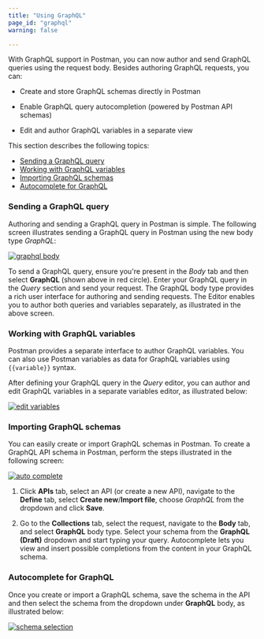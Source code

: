 ```yaml
---
title: "Using GraphQL"
page_id: "graphql"
warning: false

---
```


With GraphQL support in Postman, you can now author and send GraphQL queries using the request body. Besides authoring GraphQL requests, you can:

* Create and store GraphQL schemas directly in Postman 

* Enable GraphQL query autocompletion (powered by Postman API schemas)

* Edit and author GraphQL variables in a separate view

This section describes the following topics:

* [Sending a GraphQL query](#sending-a-graphql-query)
* [Working with GraphQL variables](#working-with-graphql-variables)
* [Importing GraphQL schemas](#importing-graphql-schemas)
* [Autocomplete for GraphQL](#autocomplete-for-graphql)

### Sending a GraphQL query

Authoring and sending a GraphQL query in Postman is simple. The following screen illustrates sending a GraphQL query in Postman using the new body type *GraphQL*:

[![graphql body](https://s3.amazonaws.com/postman-static-getpostman-com/postman-docs/GraphQL-Body.png)](https://s3.amazonaws.com/postman-static-getpostman-com/postman-docs/GraphQL-Body.png)

To send a GraphQL query, ensure you're present in the *Body* tab and then select **GraphQL** (shown above in red circle). Enter your GraphQL query in the *Query* section and send your request. The GraphQL body type provides a rich user interface for authoring and sending requests. The Editor enables you to author both queries and variables separately, as illustrated in the above screen. 

### Working with GraphQL variables

Postman provides a separate interface to author GraphQL variables. You can also use Postman variables as data for GraphQL variables using `{{variable}}` syntax.

After defining your GraphQL query in the *Query* editor, you can author and edit GraphQL variables in a separate variables editor, as illustrated below:

[![edit variables](https://s3.amazonaws.com/postman-static-getpostman-com/postman-docs/GraphQL-Body-Variables.png)](https://s3.amazonaws.com/postman-static-getpostman-com/postman-docs/GraphQL-Body-Variables.png)

### Importing GraphQL schemas 

You can easily create or import GraphQL schemas in Postman. To create a GraphQL API schema in Postman, perform the steps illustrated in the following screen:

[![auto complete](https://s3.amazonaws.com/postman-static-getpostman-com/postman-docs/GraphQL-Auto1.gif)](https://s3.amazonaws.com/postman-static-getpostman-com/postman-docs/GraphQL-Auto1.gif)

1. Click **APIs** tab, select an API (or create a new API), navigate to the **Define** tab, select **Create new**/**Import file**, choose *GraphQL* from the dropdown and click **Save**.  

2. Go to the **Collections** tab, select the request, navigate to the **Body** tab, and select **GraphQL** body type. Select your schema from the **GraphQL (Draft)** dropdown and start typing your query. Autocomplete lets you view and insert possible completions from the content in your GraphQL schema. 

### Autocomplete for GraphQL

Once you create or import a GraphQL schema, save the schema in the API and then select the schema from the dropdown under **GraphQL** body, as illustrated below:

[![schema selection](https://s3.amazonaws.com/postman-static-getpostman-com/postman-docs/GraphQL-Body-Schema.png)](https://s3.amazonaws.com/postman-static-getpostman-com/postman-docs/GraphQL-Body-Schema.png)

